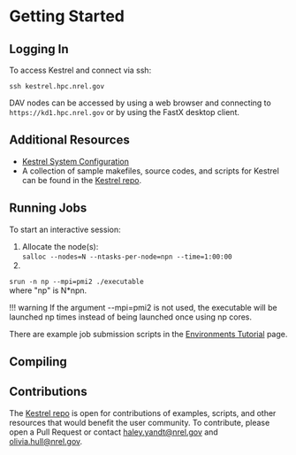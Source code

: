 # Getting Started

## Logging In

To access Kestrel and connect via ssh:
```
ssh kestrel.hpc.nrel.gov
```

DAV nodes can be accessed by using a web browser and connecting to ```https://kd1.hpc.nrel.gov``` or by using the FastX desktop client. 

## Additional Resources

* [Kestrel System Configuration](https://www.nrel.gov/hpc/kestrel-system-configuration.html)
* A collection of sample makefiles, source codes, and scripts for Kestrel can be found in the [Kestrel repo](https://github.com/NREL/HPC/tree/master/kestrel). 


## Running Jobs

To start an interactive session:

1. Allocate the node(s):<br>
    ```salloc --nodes=N --ntasks-per-node=npn --time=1:00:00 ```
1. 
```srun -n np --mpi=pmi2 ./executable``` <br>
where "np" is N*npn. 

!!! warning
    If the argument --mpi=pmi2 is not used, the executable will be launched np times instead of being launched once using np cores. 

There are example job submission scripts in the [Environments Tutorial](../Environments/tutorial.md) page. 

## Compiling


## Contributions
The [Kestrel repo](https://github.com/NREL/HPC/tree/master/kestrel) is open for contributions of examples, scripts, and other resources that would benefit the user community. To contribute, please open a Pull Request or contact [haley.yandt@nrel.gov](mailto:haley.yandt@nrel.gov) and [olivia.hull@nrel.gov](mailto:olivia.hull@nrel.gov). 

